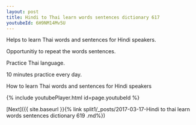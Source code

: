 ```yaml
---
layout: post
title: Hindi to Thai learn words sentences dictionary 617 
youtubeId: 6H9NM14Mv5U
---
```

 
 
Helps to learn Thai words and sentences for Hindi speakers.

Opportunitiy to repeat the words sentences. 

Practice Thai language. 
 
10 minutes practice every day. 
 
How to learn Thai words and sentences for Hindi speakers 
 
{% include youtubePlayer.html id=page.youtubeId %}
 
 
[Next]({{ site.baseurl }}{% link  split1/_posts/2017-03-17-Hindi to thai learn words sentences dictionary 619 .md%})
 
